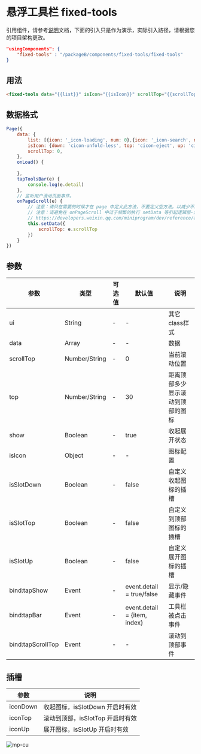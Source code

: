 <div class="mp-cu-doc-view">
<div class="mp-cu-doc">

# 悬浮工具栏 fixed-tools

引用组件，请参考[说明](/laboratory/)文档，下面的引入只是作为演示，实际引入路径，请根据您的项目架构更改。

```json
"usingComponents": {
    "fixed-tools" : "/packageB/components/fixed-tools/fixed-tools"
}
```

## 用法

```html
<fixed-tools data="{{list}}" isIcon="{{isIcon}}" scrollTop="{{scrollTop}}" bind:tapBar="tapToolsBar"/>
```


## 数据格式

```javascript
Page({
    data: {
        list: [{icon: '_icon-loading', num: 0},{icon: '_icon-search', num: 0}],
        isIcon: {down: 'cicon-unfold-less', top: 'cicon-eject', up: 'cicon-unfold-more'},
        scrollTop: 0,
    },
    onLoad() {
        
    },
    tapToolsBar(e) {
        console.log(e.detail)
    },
    // 监听用户滑动页面事件。
    onPageScroll(e) {
        // 注意：请只在需要的时候才在 page 中定义此方法，不要定义空方法。以减少不必要的事件派发对渲染层-逻辑层通信的影响。
        // 注意：请避免在 onPageScroll 中过于频繁的执行 setData 等引起逻辑层-渲染层通信的操作。尤其是每次传输大量数据，会影响通信耗时。
        // https://developers.weixin.qq.com/miniprogram/dev/reference/api/Page.html#onPageScroll-Object-object
        this.setData({
            scrollTop: e.scrollTop
        })
    }
})
```


## 参数

|  参数  |  类型  |  可选值  |  默认值  |       说明       |
|----------|----------|----------|----------|----------|
| ui | String | - | - | 其它class样式 |
| data | Array | - | - | 数据 |
| scrollTop | Number/String | - | 0 | 当前滚动位置 |
| top | Number/String | - | 30 | 距离顶部多少显示滚动到顶部的图标 |
| show | Boolean | - | true | 收起展开状态 |
| isIcon | Object | - | - | 图标配置 |
| isSlotDown | Boolean | - | false | 自定义收起图标的插槽 |
| isSlotTop | Boolean | - | false | 自定义到顶部图标的插槽 |
| isSlotUp | Boolean | - | false | 自定义展开图标的插槽 |
| bind:tapShow | Event | - | event.detail = true/false | 显示/隐藏事件 |
| bind:tapBar | Event | - | event.detail = {item, index} | 工具栏被点击事件 |
| bind:tapScrollTop | Event | - | - | 滚动到顶部事件 |


## 插槽

|  参数  |       说明       |
|----------|----------|
| iconDown | 收起图标，isSlotDown 开启时有效 |
| iconTop | 滚动到顶部，isSlotTop 开启时有效 |
| iconUp | 展开图标，isSlotUp 开启时有效 |



</div>
<div class="mp-cu-doc-image" style="max-height: inherit;">

![mp-cu](https://colorui-assest.vercel.app/mp-cu-doc/test/fixed-tools.jpg)

</div>
</div>

